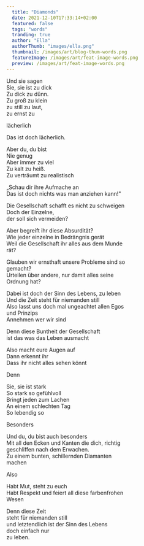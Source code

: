 ```yaml
---
  title: "Diamonds"
  date: 2021-12-10T17:33:14+02:00
  featured: false
  tags: "words"
  tranding: true
  author: "Ella"
  authorThumb: "images/ella.png"
  thumbnail: /images/art/blog-thum-words.png
  featureImage: /images/art/feat-image-words.png
  preview: /images/art/feat-image-words.png
---
```


Und sie sagen  
Sie, sie ist zu dick  
Zu dick zu dünn.  
Zu groß zu klein  
zu still zu laut,  
zu ernst zu  

lächerlich

Das ist doch lächerlich.

Aber du, du bist\
Nie genug\
Aber immer zu viel\
Zu kalt zu heiß.\
Zu verträumt zu realistisch

„Schau dir ihre Aufmache an\
Das ist doch nichts was man anziehen kann!"

Die Gesellschaft schafft es nicht zu schweigen\
Doch der Einzelne,\
der soll sich vermeiden?

Aber begreift ihr diese Absurdität?\
Wie jeder einzelne in Bedrängnis gerät\
Weil die Gesellschaft ihr alles aus dem Munde\
rät?

Glauben wir ernsthaft unsere Probleme sind so\
gemacht?\
Urteilen über andere, nur damit alles seine\
Ordnung hat?

Dabei ist doch der Sinn des Lebens, zu leben\
Und die Zeit steht für niemanden still\
Also lasst uns doch mal ungeachtet allen Egos\
und Prinzips\
Annehmen wer wir sind

Denn diese Buntheit der Gesellschaft\
ist das was das Leben ausmacht

Also macht eure Augen auf\
Dann erkennt ihr\
Dass ihr nicht alles sehen könnt

Denn

Sie, sie ist stark\
So stark so gefühlvoll\
Bringt jeden zum Lachen\
An einem schlechten Tag\
So lebendig so

Besonders

Und du, du bist auch besonders\
Mit all den Ecken und Kanten die dich, richtig\
geschliffen nach dem Erwachen.\
Zu einem bunten, schillernden Diamanten\
machen

Also

Habt Mut, steht zu euch\
Habt Respekt und feiert all diese farbenfrohen\
Wesen

Denn diese Zeit\
steht für niemanden still\
und letztendlich ist der Sinn des Lebens\
doch einfach nur\
zu leben.